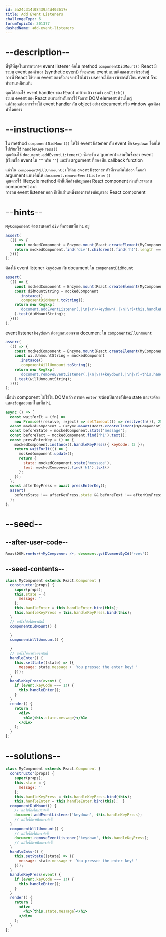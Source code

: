 ```yaml
---
id: 5a24c314108439a4d403617e
title: Add Event Listeners
challengeType: 6
forumTopicId: 301377
dashedName: add-event-listeners
---
```


# --description--

ที่ๆดีที่สุดในการกระกาศ event listener คือใน method `componentDidMount()`
React มีระบบ event ของตัวเอง (synthetic event) ที่จะครอบ event แบบเดิมของเบราว์เซอร์อยู่  
การที่ React ใช้ระบบ event ของตัวเองจะทำให้ไม่ว่า user จะใช้เบราว์เซอร์ตัวไหน event ก็จะทำงานเหมือนกัน 

คุณได้ลองใช้ event handler ของ React มาบ้างแล้ว เช่นตัว `onClick()`  
ระบบ event ของ React เหมาะสำหรับการใช้จัดการ DOM element ส่วนใหญ่  
แต่ถ้าคุณต้องการที่จะใช้ event handler กับ object อย่าง document หรือ window คุณต้องทำโดยตรง

# --instructions--

ใน method `componentDidMount()` ให้ใช้ event listener กับ event ชื่อ `keydown` โดยให้ไปเรียกใช้ `handleKeyPress()`  
คุณต้องใช้ `document.addEventListener()` ซึ่งจะรับ argument แรกเป็นชื่อของ event (เขียนชื่อ event ใน `""` หรือ `''`) และรับ argument ที่สองเป็น callback function 

แล้วใน `componentWillUnmount()` ให้ลบ event listener ตัวที่เราเพิ่มไปออก โดยส่ง argument แบบเดิมให้ `document.removeEventListener()`  
คุณควรใช้ lifecycle method ตัวนี้เพื่อล้างข้อมูลของ React component ก่อนที่เราจะลบ component ออก  
การลบ event listener ออก ก็เป็นส่วนหนึ่งของการล้างข้อมูลของ React component

# --hints--

`MyComponent` ต้องเรนเดอร์ `div` ที่ครอบแท็ก `h1` อยู่

```js
assert(
  (() => {
    const mockedComponent = Enzyme.mount(React.createElement(MyComponent));
    return mockedComponent.find('div').children().find('h1').length === 1;
  })()
);
```

ต้องใช้ event listener `keydown` กับ document ใน `componentDidMount`

```js
assert(
  (() => {
    const mockedComponent = Enzyme.mount(React.createElement(MyComponent));
    const didMountString = mockedComponent
      .instance()
      .componentDidMount.toString();
    return new RegExp(
      'document.addEventListener(.|\n|\r)+keydown(.|\n|\r)+this.handleKeyPress'
    ).test(didMountString);
  })()
);
```

event listener `keydown` ต้องถูกลบออกจาก document ใน `componentWillUnmount`


```js
assert(
  (() => {
    const mockedComponent = Enzyme.mount(React.createElement(MyComponent));
    const willUnmountString = mockedComponent
      .instance()
      .componentWillUnmount.toString();
    return new RegExp(
      'document.removeEventListener(.|\n|\r)+keydown(.|\n|\r)+this.handleKeyPress'
    ).test(willUnmountString);
  })()
);
```

เมื่อนำ component ไปใช้ใน DOM แล้ว การกด `enter` จะต้องเป็นการอัปเดต state และจะต้องแสดงข้อมูลออกมาในแท็ก `h1` 

```js
async () => {
  const waitForIt = (fn) =>
    new Promise((resolve, reject) => setTimeout(() => resolve(fn()), 250));
  const mockedComponent = Enzyme.mount(React.createElement(MyComponent));
  const beforeState = mockedComponent.state('message');
  const beforeText = mockedComponent.find('h1').text();
  const pressEnterKey = () => {
    mockedComponent.instance().handleKeyPress({ keyCode: 13 });
    return waitForIt(() => {
      mockedComponent.update();
      return {
        state: mockedComponent.state('message'),
        text: mockedComponent.find('h1').text()
      };
    });
  };
  const afterKeyPress = await pressEnterKey();
  assert(
    beforeState !== afterKeyPress.state && beforeText !== afterKeyPress.text
  );
};
```

# --seed--

## --after-user-code--

```jsx
ReactDOM.render(<MyComponent />, document.getElementById('root'))
```

## --seed-contents--

```jsx
class MyComponent extends React.Component {
  constructor(props) {
    super(props);
    this.state = {
      message: ''
    };
    this.handleEnter = this.handleEnter.bind(this);
    this.handleKeyPress = this.handleKeyPress.bind(this);
  }
  // แก้ไขโค้ดใต้บรรทัดนี้
  componentDidMount() {

  }
  componentWillUnmount() {

  }
  // แก้ไขโค้ดเหนือบรรทัดนี้
  handleEnter() {
    this.setState((state) => ({
      message: state.message + 'You pressed the enter key! '
    }));
  }
  handleKeyPress(event) {
    if (event.keyCode === 13) {
      this.handleEnter();
    }
  }
  render() {
    return (
      <div>
        <h1>{this.state.message}</h1>
      </div>
    );
  }
};
```

# --solutions--

```jsx
class MyComponent extends React.Component {
  constructor(props) {
    super(props);
    this.state = {
      message: ''
    };
    this.handleKeyPress = this.handleKeyPress.bind(this);
    this.handleEnter = this.handleEnter.bind(this);  }
  componentDidMount() {
    // แก้ไขโค้ดใต้บรรทัดนี้
    document.addEventListener('keydown', this.handleKeyPress);
    // แก้ไขโค้ดเหนือบรรทัดนี้
  }
  componentWillUnmount() {
    // แก้ไขโค้ดใต้บรรทัดนี้
    document.removeEventListener('keydown', this.handleKeyPress);
    // แก้ไขโค้ดเหนือบรรทัดนี้
  }
  handleEnter() {
    this.setState((state) => ({
      message: state.message + 'You pressed the enter key! '
    }));
  }
  handleKeyPress(event) {
    if (event.keyCode === 13) {
      this.handleEnter();
    }
  }
  render() {
    return (
      <div>
        <h1>{this.state.message}</h1>
      </div>
    );
  }
};
```
